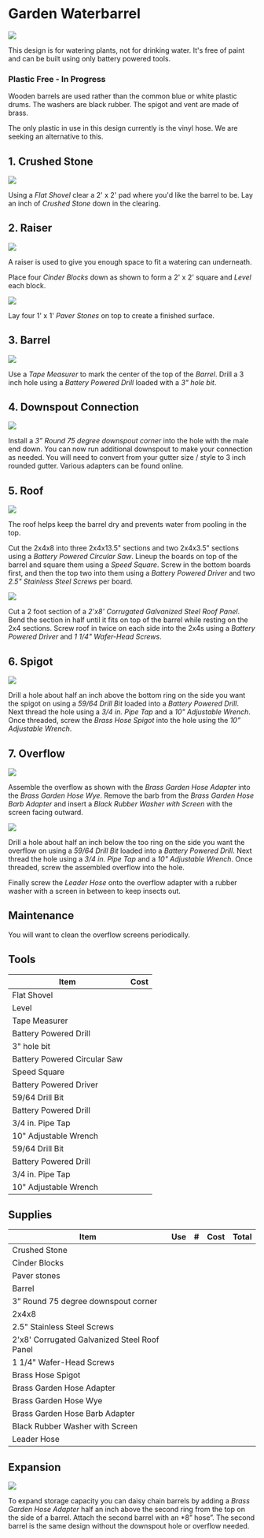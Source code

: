 # Garden Waterbarrel
![](svgs/00.svg)

This design is for watering plants, not for drinking water. It's free of paint and can be built using only battery powered tools.

### Plastic Free - In Progress
Wooden barrels are used rather than the common blue or white plastic drums. The washers are black rubber. The spigot and vent are made of brass.

The only plastic in use in this design currently is the vinyl hose. We are seeking an alternative to this.

## 1. Crushed Stone
![](svgs/01.svg)

Using a *Flat Shovel* clear a 2' x 2' pad where you'd like the barrel to be. Lay an inch of *Crushed Stone* down in the clearing.

## 2. Raiser
![](svgs/02.svg)

A raiser is used to give you enough space to fit a watering can underneath.

Place four *Cinder Blocks* down as shown to form a 2' x 2' square and *Level* each block.

![](svgs/02b.svg)

Lay four 1' x 1' *Paver Stones* on top to create a finished surface. 

## 3. Barrel
![](svgs/03b.svg)

Use a *Tape Measurer* to mark the center of the top of the *Barrel*. Drill a 3 inch hole using a *Battery Powered Drill* loaded with a *3" hole bit*.

## 4. Downspout Connection
![](svgs/04.svg)

Install a *3” Round 75 degree downspout corner* into the hole with the male end down. You can now run additional downspout to make your connection as needed. You will need to convert from your gutter size / style to 3 inch rounded gutter. Various adapters can be found online.

## 5. Roof
![](svgs/05.svg)

The roof helps keep the barrel dry and prevents water from pooling in the top.

Cut the 2x4x8 into three 2x4x13.5" sections and two 2x4x3.5" sections using a *Battery Powered Circular Saw*. Lineup the boards on top of the barrel and square them using a *Speed Square*. Screw in the bottom boards first, and then the top two into them using a *Battery Powered Driver* and two *2.5" Stainless Steel Screws* per board.

![](svgs/05b.svg)

Cut a 2 foot section of a *2'x8' Corrugated Galvanized Steel Roof Panel*. Bend the section in half until it fits on top of the barrel while resting on the 2x4 sections. Screw roof in twice on each side into the 2x4s using a *Battery Powered Driver* and *1 1/4" Wafer-Head Screws*.

## 6. Spigot
![](svgs/06.svg)

Drill a hole about half an inch above the bottom ring on the side you want the spigot on using a *59/64 Drill Bit* loaded into a *Battery Powered Drill*. Next thread the hole using a *3/4 in. Pipe Tap* and a *10" Adjustable Wrench*. Once threaded, screw the *Brass Hose Spigot* into the hole using the *10” Adjustable Wrench*.

## 7. Overflow
![](svgs/07b.svg)

Assemble the overflow as shown with the *Brass Garden Hose Adapter* into the *Brass Garden Hose Wye*. Remove the barb from the *Brass Garden Hose Barb Adapter* and insert a *Black Rubber Washer with Screen* with the screen facing outward.

![](svgs/07.svg)

Drill a hole about half an inch below the too ring on the side you want the overflow on using a *59/64 Drill Bit* loaded into a *Battery Powered Drill*. Next thread the hole using a *3/4 in. Pipe Tap* and a *10" Adjustable Wrench*. Once threaded, screw the assembled overflow into the hole.

Finally screw the *Leader Hose* onto the overflow adapter with a rubber washer with a screen in between to keep insects out.

## Maintenance

You will want to clean the overflow screens periodically.

## Tools

| Item | Cost |
|---|---|
| Flat Shovel |
| Level |
| Tape Measurer |
| Battery Powered Drill |
| 3" hole bit |
| Battery Powered Circular Saw |
| Speed Square |
| Battery Powered Driver |
| 59/64 Drill Bit |
| Battery Powered Drill |
| 3/4 in. Pipe Tap |
| 10" Adjustable Wrench |
| 59/64 Drill Bit |
| Battery Powered Drill |
| 3/4 in. Pipe Tap |
| 10" Adjustable Wrench |


## Supplies

| Item | Use | # | Cost | Total |
|---|---|---|---|---|
| Crushed Stone |
| Cinder Blocks |
| Paver stones |
| Barrel |
| 3” Round 75 degree downspout corner |
| 2x4x8 |
| 2.5" Stainless Steel Screws |
| 2'x8' Corrugated Galvanized Steel Roof Panel |
| 1 1/4" Wafer-Head Screws |
| Brass Hose Spigot |
| Brass Garden Hose Adapter |
| Brass Garden Hose Wye |
| Brass Garden Hose Barb Adapter |
| Black Rubber Washer with Screen |
| Leader Hose |

## Expansion

![](svgs/08.svg)

To expand storage capacity you can daisy chain barrels by adding a *Brass Garden Hose Adapter* half an inch above the second ring from the top on the side of a barrel. Attach the second barrel with an *8” hose”. The second barrel is the same design without the downspout hole or overflow needed.